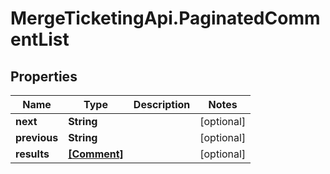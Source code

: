 # MergeTicketingApi.PaginatedCommentList

## Properties

Name | Type | Description | Notes
------------ | ------------- | ------------- | -------------
**next** | **String** |  | [optional] 
**previous** | **String** |  | [optional] 
**results** | [**[Comment]**](Comment.md) |  | [optional] 


